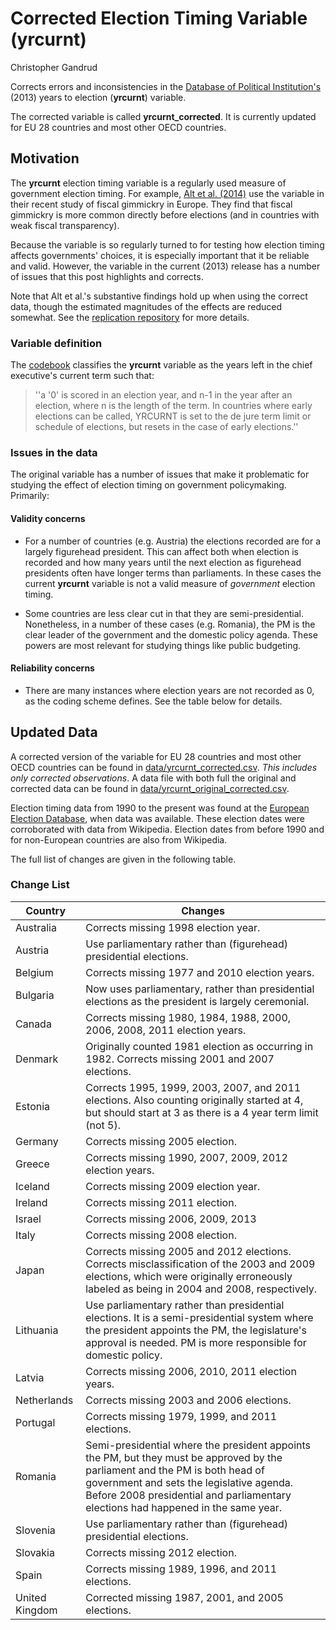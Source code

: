 Corrected Election Timing Variable (yrcurnt)
=================

Christopher Gandrud

Corrects errors and inconsistencies in the
[Database of Political Institution's](http://go.worldbank.org/2EAGGLRZ40) (2013)
years to election (**yrcurnt**) variable.

The corrected variable is called **yrcurnt_corrected**. It is currently updated
for EU 28 countries and most other OECD countries.

## Motivation

The **yrcurnt** election timing variable is a regularly used measure of government
election timing. For example, [Alt et al. (2014)](http://dx.doi.org/10.1017/S0007123414000064)
use the variable in their recent study of fiscal gimmickry in Europe. They find
that fiscal gimmickry is more common directly before elections (and in countries
with weak fiscal transparency).

Because the variable is so regularly turned to for testing how election timing affects
governments' choices, it is especially important that it be reliable and valid.
However, the variable in the current (2013) release has a number of issues that
this post highlights and corrects.

Note that Alt et al.'s substantive findings hold up when using the correct data,
though the estimated magnitudes of the effects are reduced somewhat. See
the [replication repository](https://github.com/christophergandrud/Alt_et_al_2014_Replication)
for more details.

### Variable definition

The
[codebook](http://siteresources.worldbank.org/INTRES/Resources/469232-1107449512766/DPI2012_Codebook2.pdf)
classifies the **yrcurnt** variable as the years left in the chief
executive's current term such that:

> ''a '0' is scored in an election year, and n-1 in the year after an election, where n is the length of the term. In countries where early elections can be called, YRCURNT is set to the de jure term limit or schedule of elections, but resets in the case of early elections.''

### Issues in the data

The original variable has a number of issues that make it problematic for studying
the effect of election timing on government policymaking. Primarily:

#### Validity concerns

- For a number of countries (e.g. Austria) the elections recorded are for a largely
figurehead president. This can affect both when election is recorded and how many
years until the next election as figurehead presidents often have longer terms than
parliaments. In these cases the current **yrcurnt** variable is not
a valid measure of *government* election timing.

- Some countries are less clear cut in that they are semi-presidential. Nonetheless,
in a number of these cases (e.g. Romania), the PM is the clear leader of the government
and the domestic policy agenda. These powers are most relevant for studying things
like public budgeting.

#### Reliability concerns

- There are many instances where election years are not recorded as 0, as the
coding scheme defines. See the table below for details.

## Updated Data

A corrected version of the variable for EU 28 countries and most other OECD
countries can be found in
[data/yrcurnt_corrected.csv](data/yrcurnt_corrected.csv).
*This includes only corrected observations*. A data file with both full
the original and corrected data can be found in [data/yrcurnt_original_corrected.csv](data/yrcurnt_original_corrected.csv).

Election timing data from 1990 to the present was found at the
[European Election Database](http://www.nsd.uib.no/european_election_database/),
when data was available.
These election dates were corroborated with data from Wikipedia. Election dates
from before 1990 and for non-European countries are also from Wikipedia.

The full list of changes are given in the following table.

### Change List

| Country | Changes                                                            |
| ------- | ------------------------------------------------------------------ |
| Australia | Corrects missing 1998 election year.                             |
| Austria | Use parliamentary rather than (figurehead) presidential elections. |
| Belgium | Corrects missing 1977 and 2010 election years.                     |
| Bulgaria | Now uses parliamentary, rather than presidential elections as the president is largely ceremonial. |  
| Canada  | Corrects missing 1980, 1984, 1988, 2000, 2006, 2008, 2011 election years. |
| Denmark | Originally counted 1981 election as occurring in 1982. Corrects missing 2001 and 2007 elections. |
| Estonia | Corrects 1995, 1999, 2003, 2007, and 2011 elections. Also counting originally started at 4, but should start at 3 as there is a 4 year term limit (not 5). |
| Germany | Corrects missing 2005 election.                                    |
| Greece  | Corrects missing 1990, 2007, 2009, 2012 election years.            |
| Iceland | Corrects missing 2009 election year.                               |
| Ireland | Corrects missing 2011 election.                                    |
| Israel  | Corrects missing 2006, 2009, 2013                                  |
| Italy   | Corrects missing 2008 election.                                    |
| Japan   | Corrects missing 2005 and 2012 elections. Corrects misclassification of the 2003 and 2009 elections, which were originally erroneously labeled as being in 2004 and 2008, respectively. |
| Lithuania | Use parliamentary rather than presidential elections. It is a semi-presidential system where the president appoints the PM, the legislature's approval is needed. PM is more responsible for domestic policy. |
| Latvia  | Corrects missing 2006, 2010, 2011 election years.                  |
| Netherlands | Corrects missing 2003 and 2006 elections.                      |
| Portugal | Corrects missing 1979, 1999, and 2011 elections.                  |
| Romania | Semi-presidential where the president appoints the PM, but they must be approved by the parliament and the PM is both head of government and sets the legislative agenda. Before 2008 presidential and parliamentary elections had happened in the same year. |
| Slovenia | Use parliamentary rather than (figurehead) presidential elections.|
| Slovakia | Corrects missing 2012 election.                                   |
| Spain   | Corrects missing 1989, 1996, and 2011 elections.                   |
| United Kingdom | Corrected missing 1987, 2001, and 2005 elections.           |
